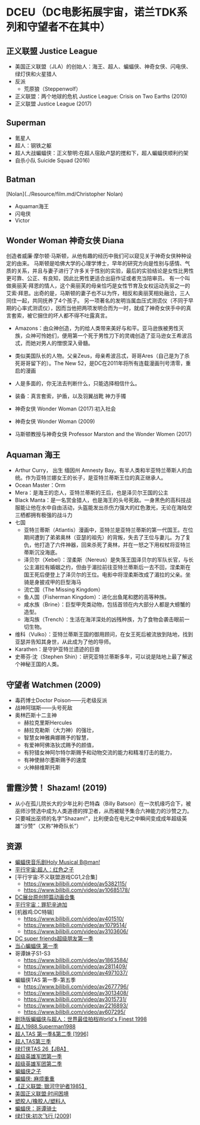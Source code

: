 # DCEU（DC电影拓展宇宙，诺兰TDK系列和守望者不在其中）

## 正义联盟 Justice League

* 美国正义联盟（JLA）的创始人：海王、超人、蝙蝠侠、神奇女侠、闪电侠、绿灯侠和火星猎人
* 反派
    - 荒原狼（Steppenwolf）
* 正义联盟：两个地球的危机 Justice League: Crisis on Two Earths (2010)
* 正义联盟 Justice League‎ (2017)

## Superman

* 氪星人
* 超人：钢铁之躯
* 超人大战蝙蝠侠：正义黎明:在超人宿敌卢瑟的搅和下，超人蝙蝠侠顺利约架
* 自杀小队 Suicide Squad (2016)

## Batman

[Nolan](../Resource/film.md/Christopher Nolan)

* Aquaman海王
* 闪电侠
* Victor

## Wonder Woman 神奇女侠  Diana

创造者威廉·摩尔顿·马斯顿，从他有趣的经历中我们可以窥见关于神奇女侠种种设定的由来。
马斯顿是哈佛大学的心理学博士，早年的研究方向是性别与感情、气质的关系，并且与妻子进行了许多关于性别的实验，最后的实验结论是女性比男性更可靠、公正、有良知，因此比男性更适合出庭作证或者充当陪审员。
有一个叫做奥丽芙·拜恩的情人，这个奥丽芙的母亲恰巧是女性节育及女权运动先驱之一的艾索·拜恩。出奇的是，马斯顿的妻子也不以为忤，相反和奥丽芙相处融洽，三人同住一起，共同抚养了4个孩子。
另一项著名的发明当属血压式测谎仪（不同于早期的心率式测谎仪），因而当他把两项发明合而为一时，就成了神奇女侠手中的真言套索，被它捆住的坏人都不得不吐露真言。
* Amazons：由众神创造，为的给人类带来美好与和平。亚马逊族被男性灭族，众神可怜她们，便用第一个死于男性刀下的灵魂创造了亚马逊女王希波吕忒，而她对男人的憎恨深入骨髓。
* 类似美国队长的人物。父亲Zeus，母亲希波吕忒，哥哥Ares（自己是为了杀死哥哥留下的）。The New 52，是DC在2011年将所有连载漫画刊号清零，重启的漫画
* 人是多面的，你无法去判断什么，只能选择相信什么。
* 装备：真言套索，护盾，以及羽翼战靴 神力手镯

* 神奇女侠 Wonder Woman (2017):初入社会
* 神奇女侠 Wonder Woman (2009)
* 马斯顿教授与神奇女侠 Professor Marston and the Wonder Women (2017)

## Aquaman 海王

* Arthur Curry， 出生 缅因州 Amnesty Bay。有半人类和半亚特兰蒂斯人的血统。作为亚特兰娜女王的长子，是亚特兰蒂斯王位的真正继承人。
* Ocean Master：Orm
* Mera：是海王的恋人，亚特兰蒂斯的王后，也是泽贝尔王国的公主
* Black Manta：是一名赏金猎人，也是海王的头号死敌。一身黑色的高科技战服能让他在水中自由活动，头盔能发出杀伤力强大的红色激光，无论在海陆空三栖都拥有极强的战斗力
* 七国
    - 亚特兰蒂斯（Atlantis）漫画中，亚特兰是亚特兰蒂斯的第一代国王。在位期间遭到了弟弟奥林（亚瑟的祖先）的背叛，失去了王位与妻儿。为了复仇，他打造了六件神器，回来杀死了奥林，并在一怒之下用权杖将亚特兰蒂斯沉没海底。
    - 泽贝尔（Xebel）：涅柔斯（Nereus）是失落王国泽贝尔的军队长官，与长公主湄拉有婚姻之约，但由于湄拉前往亚特兰蒂斯后一去不回，涅柔斯在国王死后便登上了泽贝尔的王位。电影中将涅柔斯改成了湄拉的父亲。坐骑是身披戎甲的巨型海马
    * 流亡国（The Missing Kingdom）
    * 鱼人国（Fisherman Kingdom）：进化出鱼尾和腮的高等种族。
    * 咸水族（Brine）：巨型甲壳类动物，包括首领在内大部分人都是大螃蟹的造型。
    * 海沟族（Trench）：生活在海洋深处的凶残种族，为了食物会袭击眼前一切生物。
* 维科（Vulko）：亚特兰蒂斯王国的御用顾问，在女王死后被流放到陆地，找到亚瑟并告知其身世，从此成为了他的导师。
* Karathen：是守护亚特兰遗迹的巨兽
* 史蒂芬·沈（Stephen Shin）：研究亚特兰蒂斯多年，可以说是陆地上最了解这个神秘王国的人类。

## 守望者 Watchmen (2009)

* 毒药博士Doctor Poison——元老级反派
* 战神阿瑞斯——头号死敌
* 奥林匹斯十二主神
    - 赫拉克里斯Hercules
    - 赫拉克勒斯（大力神）的强壮，
    - 智慧女神雅典娜赐予的智慧，
    - 有爱神阿佛洛狄忒赐予的颜值，
    - 有狩猎女神阿尔特尔斯赐予和动物交流的能力和精准打击的能力，
    - 有神使赫尔墨斯赐予的速度
    - 火神赫维斯托斯

## 雷霆沙赞！ Shazam! (2019)

* 从小在孤儿院长大的少年比利·巴特森（Billy Batson）在一次机缘巧合下，被巫师沙赞选中成为人类道德的捍卫者，从而被赋予集合六神能力的沙赞之力。
* 只要喊出巫师的名字"Shazam!"，比利便会在电光之中瞬间变成成年超级英雄“沙赞”（又称“神奇队长”）

## 资源

* [蝙蝠侠音乐剧Holy Musical B@man!](https://www.bilibili.com/video/av622801/)
* [平行宇宙:超人：红色之子 ](https://www.bilibili.com/video/av1721906/)
* [平行宇宙:不义联盟游戏CG1,2合集]
    - https://www.bilibili.com/video/av5382115/
    - https://www.bilibili.com/video/av10685178/
* [DC展台原创短篇动画合集](https://www.bilibili.com/video/av813303/)
* [平行宇宙：罪犯辛迪加](https://www.bilibili.com/video/av288975/)
* [机器鸡:DC特辑]
    - https://www.bilibili.com/video/av401510/
    - https://www.bilibili.com/video/av1079514/
    - https://www.bilibili.com/video/av3103606/
* [DC super friends超级朋友第一季](https://www.bilibili.com/video/av3028066/)
* [当心蝙蝠侠 第一季](https://www.bilibili.com/video/av2483348/)
* 哥谭妹子S1-S3
    - https://www.bilibili.com/video/av1863584/
    - https://www.bilibili.com/video/av2811409/
    - https://www.bilibili.com/video/av4971037/
* 蝙蝠侠TAS 第一季-第五季
    - https://www.bilibili.com/video/av2677796/
    - https://www.bilibili.com/video/av3013408/
    - https://www.bilibili.com/video/av3015731/
    - https://www.bilibili.com/video/av2216893/
    - https://www.bilibili.com/video/av607295/
* [剧场版蝙蝠侠与超人：世界最佳拍档World's Finest 1998](https://www.bilibili.com/video/av2323010/)
* [超人1988.Superman1988 ](https://www.bilibili.com/video/av2878584/)
* [超人TAS 第一季&第二季 [1996]](https://www.bilibili.com/video/av669030/)
* [超人TAS第三季](https://www.bilibili.com/video/av9098314/)
* [绿灯侠TAS 26【JBA】](https://www.bilibili.com/video/av513327/)
* [超级英雄军团第一季](https://www.bilibili.com/video/av582338/)
* [超级英雄军团第二季](https://www.bilibili.com/video/av851843/)
* [蝙蝠侠之子](https://www.bilibili.com/video/av1069161/)
* [蝙蝠侠: 麻烦重重](https://www.bilibili.com/video/av1663737/)
* [【正义联盟: 银河守护者1985】](https://www.bilibili.com/video/av2855935/)
* [美国正义联盟:时间困境](https://www.bilibili.com/video/av934507/)
* [塑胶人/橡胶人/塑料人](https://www.bilibili.com/video/av12216488/)
* [蝙蝠侠：哥谭骑士](https://www.bilibili.com/video/av16860121/)
* [绿灯侠:初次飞行 [2009]](https://www.bilibili.com/video/av286055/)
